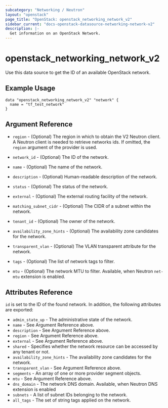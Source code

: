 ```yaml
---
subcategory: "Networking / Neutron"
layout: "openstack"
page_title: "OpenStack: openstack_networking_network_v2"
sidebar_current: "docs-openstack-datasource-networking-network-v2"
description: |-
  Get information on an OpenStack Network.
---
```


# openstack\_networking\_network\_v2

Use this data source to get the ID of an available OpenStack network.

## Example Usage

```hcl
data "openstack_networking_network_v2" "network" {
  name = "tf_test_network"
}
```

## Argument Reference

* `region` - (Optional) The region in which to obtain the V2 Neutron client.
  A Neutron client is needed to retrieve networks ids. If omitted, the
  `region` argument of the provider is used.

* `network_id` - (Optional) The ID of the network.

* `name` - (Optional) The name of the network.

* `description` - (Optional) Human-readable description of the network.

* `status` - (Optional) The status of the network.

* `external` - (Optional) The external routing facility of the network.

* `matching_subnet_cidr` - (Optional) The CIDR of a subnet within the network.

* `tenant_id` - (Optional) The owner of the network.

* `availability_zone_hints` - (Optional) The availability zone candidates for the network.

* `transparent_vlan` - (Optional) The VLAN transparent attribute for the
  network.

* `tags` - (Optional) The list of network tags to filter.

* `mtu` - (Optional) The network MTU to filter. Available, when Neutron `net-mtu`
  extension is enabled.

## Attributes Reference

`id` is set to the ID of the found network. In addition, the following attributes
are exported:

* `admin_state_up` - The administrative state of the network.
* `name` - See Argument Reference above.
* `description` - See Argument Reference above.
* `region` - See Argument Reference above.
* `external` - See Argument Reference above.
* `shared` - Specifies whether the network resource can be accessed by any
   tenant or not.
* `availability_zone_hints` - The availability zone candidates for the network.
* `transparent_vlan` - See Argument Reference above.
* `segments` - An array of one or more provider segment objects.
* `mtu` - See Argument Reference above.
* `dns_domain` - The network DNS domain. Available, when Neutron DNS extension
  is enabled
* `subnets` - A list of subnet IDs belonging to the network.
* `all_tags` - The set of string tags applied on the network.
